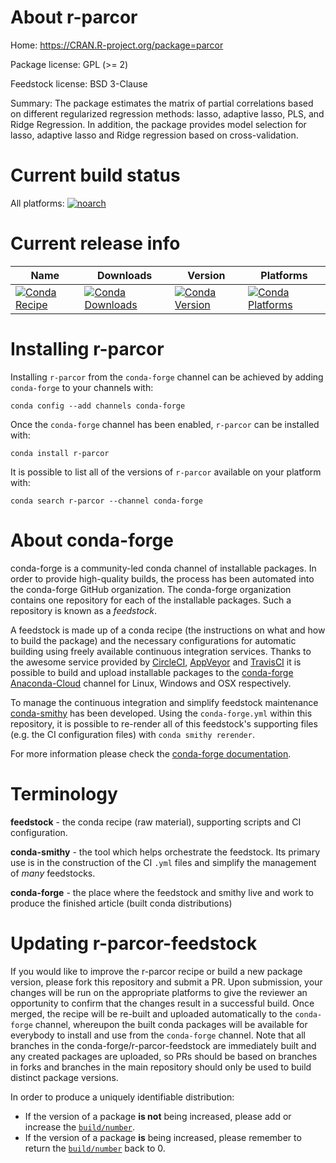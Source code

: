 About r-parcor
==============

Home: https://CRAN.R-project.org/package=parcor

Package license: GPL (>= 2)

Feedstock license: BSD 3-Clause

Summary: The package estimates the matrix of partial correlations based on different regularized regression methods: lasso, adaptive lasso, PLS, and Ridge Regression. In addition, the package provides model selection for lasso, adaptive lasso and Ridge regression based on cross-validation.



Current build status
====================

All platforms:
[![noarch](https://img.shields.io/circleci/project/github/conda-forge/r-parcor-feedstock/master.svg?label=noarch)](https://circleci.com/gh/conda-forge/r-parcor-feedstock)

Current release info
====================

| Name | Downloads | Version | Platforms |
| --- | --- | --- | --- |
| [![Conda Recipe](https://img.shields.io/badge/recipe-r--parcor-green.svg)](https://anaconda.org/conda-forge/r-parcor) | [![Conda Downloads](https://img.shields.io/conda/dn/conda-forge/r-parcor.svg)](https://anaconda.org/conda-forge/r-parcor) | [![Conda Version](https://img.shields.io/conda/vn/conda-forge/r-parcor.svg)](https://anaconda.org/conda-forge/r-parcor) | [![Conda Platforms](https://img.shields.io/conda/pn/conda-forge/r-parcor.svg)](https://anaconda.org/conda-forge/r-parcor) |

Installing r-parcor
===================

Installing `r-parcor` from the `conda-forge` channel can be achieved by adding `conda-forge` to your channels with:

```
conda config --add channels conda-forge
```

Once the `conda-forge` channel has been enabled, `r-parcor` can be installed with:

```
conda install r-parcor
```

It is possible to list all of the versions of `r-parcor` available on your platform with:

```
conda search r-parcor --channel conda-forge
```


About conda-forge
=================

conda-forge is a community-led conda channel of installable packages.
In order to provide high-quality builds, the process has been automated into the
conda-forge GitHub organization. The conda-forge organization contains one repository
for each of the installable packages. Such a repository is known as a *feedstock*.

A feedstock is made up of a conda recipe (the instructions on what and how to build
the package) and the necessary configurations for automatic building using freely
available continuous integration services. Thanks to the awesome service provided by
[CircleCI](https://circleci.com/), [AppVeyor](https://www.appveyor.com/)
and [TravisCI](https://travis-ci.org/) it is possible to build and upload installable
packages to the [conda-forge](https://anaconda.org/conda-forge)
[Anaconda-Cloud](https://anaconda.org/) channel for Linux, Windows and OSX respectively.

To manage the continuous integration and simplify feedstock maintenance
[conda-smithy](https://github.com/conda-forge/conda-smithy) has been developed.
Using the ``conda-forge.yml`` within this repository, it is possible to re-render all of
this feedstock's supporting files (e.g. the CI configuration files) with ``conda smithy rerender``.

For more information please check the [conda-forge documentation](https://conda-forge.org/docs/).

Terminology
===========

**feedstock** - the conda recipe (raw material), supporting scripts and CI configuration.

**conda-smithy** - the tool which helps orchestrate the feedstock.
                   Its primary use is in the construction of the CI ``.yml`` files
                   and simplify the management of *many* feedstocks.

**conda-forge** - the place where the feedstock and smithy live and work to
                  produce the finished article (built conda distributions)


Updating r-parcor-feedstock
===========================

If you would like to improve the r-parcor recipe or build a new
package version, please fork this repository and submit a PR. Upon submission,
your changes will be run on the appropriate platforms to give the reviewer an
opportunity to confirm that the changes result in a successful build. Once
merged, the recipe will be re-built and uploaded automatically to the
`conda-forge` channel, whereupon the built conda packages will be available for
everybody to install and use from the `conda-forge` channel.
Note that all branches in the conda-forge/r-parcor-feedstock are
immediately built and any created packages are uploaded, so PRs should be based
on branches in forks and branches in the main repository should only be used to
build distinct package versions.

In order to produce a uniquely identifiable distribution:
 * If the version of a package **is not** being increased, please add or increase
   the [``build/number``](https://conda.io/docs/user-guide/tasks/build-packages/define-metadata.html#build-number-and-string).
 * If the version of a package **is** being increased, please remember to return
   the [``build/number``](https://conda.io/docs/user-guide/tasks/build-packages/define-metadata.html#build-number-and-string)
   back to 0.
